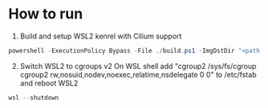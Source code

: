 # How to run
1. Build and setup WSL2 kenrel with Cilium support
```powershell
powershell -ExecutionPolicy Bypass -File ./build.ps1 -ImgDstDir "<path to image dst dir>"
```
2. Switch WSL2 to cgroups v2
On WSL shell add "cgroup2 /sys/fs/cgroup cgroup2 rw,nosuid,nodev,noexec,relatime,nsdelegate 0 0"
to /etc/fstab and reboot WSL2
```powershell
wsl --shutdown
```
